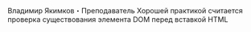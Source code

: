 Владимир Якимков・Преподаватель
Хорошей практикой считается проверка существования элемента DOM перед вставкой HTML